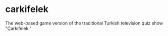 # carkifelek
The web-based game version of the traditional Turkish television quiz show "Çarkıfelek."
